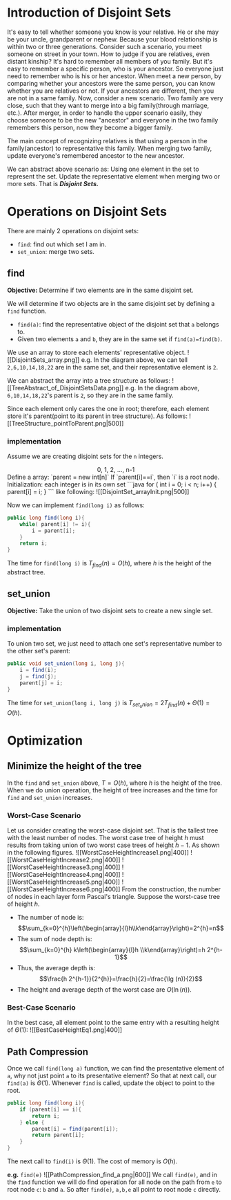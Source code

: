 # Introduction of Disjoint Sets
It's easy to tell whether someone you know is your relative. He or she may be your uncle, grandparent or nephew. Because your blood relationship is within two or three generations. Consider such a scenario, you meet someone on street in your town. How to judge if you are relatives, even distant kinship?
It's hard to remember all members of you family. But it's easy to remember a specific person, who is your ancestor. So everyone just need to remember who is his or her ancestor. When meet a new person, by comparing whether your ancestors were the same person, you can know whether you are relatives or not. If your ancestors are different, then you are not in a same family.
Now, consider a new scenario. Two family are very close, such that they want to merge into a big family(through marriage, etc.). After merger, in order to handle the upper scenario easily, they choose someone to be the new "ancestor" and everyone in the two family remembers this person, now they become a bigger family.

The main concept of recognizing relatives is that using a person in the family(ancestor) to representative this family. When merging two family, update everyone's remembered ancestor to the new ancestor.

We can abstract above scenario as: Using one element in the set to represent the set. Update the representative element when merging two or more sets. That is ***Disjoint Sets.***

# Operations on Disjoint Sets
There are mainly 2 operations on disjoint sets:
- `find`: find out which set I am in.
- `set_union`: merge two sets.

## find
**Objective:** Determine if two elements are in the same disjoint set.

We will determine if two objects are in the same disjoint set by defining a `find` function.
- `find(a)`: find the representative object of the disjoint set that `a` belongs to.
- Given two elements `a` and `b`, they are in the same set if `find(a)=find(b)`.

We use an array to store each elements' representative object.
![[DisjointSets_array.png]]
e.g. In the diagram above, we can tell `2,6,10,14,18,22` are in the same set, and their representative element is `2`.

We can abstract the array into a tree structure as follows:
![[TreeAbstract_of_DisjointSetsData.png]]
e.g. In the diagram above, `6,10,14,18,22`'s parent is `2`, so they are in the same family.

Since each element only cares the one in root; therefore, each element store it's parent(point to its parent in tree structure). As follows:
![[TreeStructure_pointToParent.png|500]]

### implementation
Assume we are creating disjoint sets for the `n` integers.
<center>0, 1, 2, ..., n-1</center>
Define a array: `parent = new int[n]`
If `parent[i]==i`, then `i` is a root node.
Initialization: each integer is in its own set
```java
for ( int i = 0; i < n; i++) {
	parent[i] = i;
}
```
like following:
![[DisjointSet_arrayInit.png|500]]

Now we can implement `find(long i)` as follows:
```java
public long find(long i){
	while( parent[i] != i){
		i = parent[i];
	}
	return i;
}
```
The time for `find(long i)` is $T_{find}(n)=O(h)$, where $h$ is the height of the abstract tree.

## set_union
**Objective:** Take the union of two disjoint sets to create a new single set.

### implementation
To union two set, we just need to attach one set's representative number to the other set's parent:
```java
public void set_union(long i, long j){
	i = find(i);
	j = find(j);
	parent[j] = i;
}
```
The time for `set_union(long i, long j)` is $T_{set_union}=2T_{find}(n)+\Theta(1)=O(h)$.


# Optimization
## Minimize the height of the tree
In the `find` and `set_union` above, $T=O(h)$, where $h$ is the height of the tree. When we do union operation, the height of tree increases and the time for `find` and `set_union` increases.
### Worst-Case Scenario
Let us consider creating the worst-case disjoint set. That is the tallest tree with the least number of nodes.
The worst case tree of height $h$ must results from taking union of two worst case trees of height $h-1$. As shown in the following figures.
![[WorstCaseHeightIncrease1.png|400]]
![[WorstCaseHeightIncrease2.png|400]]
![[WorstCaseHeightIncrease3.png|400]]
![[WorstCaseHeightIncrease4.png|400]]
![[WorstCaseHeightIncrease5.png|400]]
![[WorstCaseHeightIncrease6.png|400]]
From the construction, the number of nodes in each layer form Pascal's triangle.
Suppose the worst-case tree of height $h$.
- The number of node is:$$\sum_{k=0}^{h}\left(\begin{array}{l}h\\k\end{array}\right)=2^{h}=n$$
- The sum of node depth is:$$\sum_{k=0}^{h} k\left(\begin{array}{l}h \\k\end{array}\right)=h 2^{h-1}$$
- Thus, the average depth is:$$\frac{h 2^{h-1}}{2^{h}}=\frac{h}{2}=\frac{\lg (n)}{2}$$
- The height and average depth of the worst case are $O(\ln(n))$.

### Best-Case Scenario
In the best case, all element point to the same entry with a resulting height of $\Theta(1)$:
![[BestCaseHeightEq1.png|400]]

## Path Compression
Once we call `find(long a)` function, we can find the presentative element of `a`, why not just point `a` to its presentative element? So that at next call, our `find(a)` is $\Theta(1)$.
Whenever `find` is called, update the object to point to the root.
```java
public long find(long i){
	if (parent[i] == i){
		return i;
	} else {
		parent[i] = find(parent[i]);
		return parent[i];
	}
}
```
The next call to `find(i)` is $\Theta(1)$. The cost of memory is $O(h)$.

**e.g.** `find(e)`
![[PathCompression_find_a.png|600]]
We  call `find(e)`, and in the `find` function we will do find operation for all node on the path from `e` to root node `c`: `b` and `a`. So after `find(e)`, `a,b,e` all point to root node `c` directly.